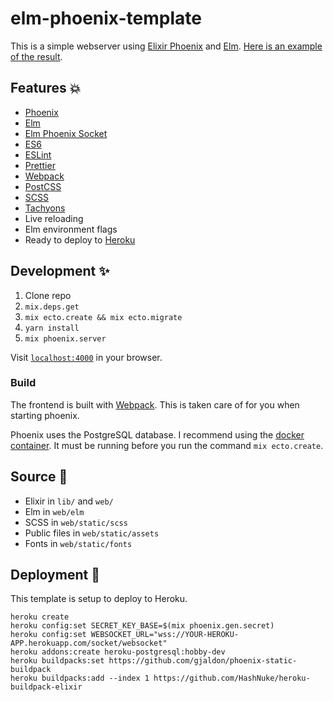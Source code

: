 # elm-phoenix-template

This is a simple webserver using [Elixir Phoenix](http://www.phoenixframework.org/) and [Elm](http://elm-lang.org). [Here is an example of the result](https://elm-phoenix-template.herokuapp.com/).

## Features 💥

- [Phoenix](http://www.phoenixframework.org/)
- [Elm](http://elm-lang.org/)
- [Elm Phoenix Socket](https://github.com/fbonetti/elm-phoenix-socket)
- [ES6](https://github.com/lukehoban/es6features)
- [ESLint](http://eslint.org/)
- [Prettier](https://github.com/prettier/prettier)
- [Webpack](https://webpack.github.io/)
- [PostCSS](https://github.com/postcss/postcss)
- [SCSS](http://sass-lang.com/)
- [Tachyons](http://tachyons.io/)
- Live reloading
- Elm environment flags
- Ready to deploy to [Heroku](https://dashboard.heroku.com/)

## Development ✨

1. Clone repo
1. `mix.deps.get`
1. `mix ecto.create && mix ecto.migrate`
1. `yarn install`
1. `mix phoenix.server`

Visit [`localhost:4000`](http://localhost:4000) in your browser.

### Build

The frontend is built with [Webpack](https://webpack.js.org/). This is taken care of for you when starting phoenix.

Phoenix uses the PostgreSQL database. I recommend using the [docker container](https://hub.docker.com/_/postgres/). It must be running before you run the command `mix ecto.create`.

## Source 👼

- Elixir in `lib/` and `web/`
- Elm in `web/elm`
- SCSS in `web/static/scss`
- Public files in `web/static/assets`
- Fonts in `web/static/fonts`

## Deployment 🚀

This template is setup to deploy to Heroku.

```
heroku create
heroku config:set SECRET_KEY_BASE=$(mix phoenix.gen.secret)
heroku config:set WEBSOCKET_URL="wss://YOUR-HEROKU-APP.herokuapp.com/socket/websocket"
heroku addons:create heroku-postgresql:hobby-dev
heroku buildpacks:set https://github.com/gjaldon/phoenix-static-buildpack
heroku buildpacks:add --index 1 https://github.com/HashNuke/heroku-buildpack-elixir

```

